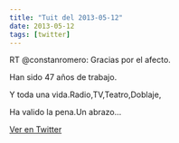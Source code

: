 ```yaml
---
title: "Tuit del 2013-05-12"
date: 2013-05-12
tags: [twitter]
---
```


RT @constanromero: Gracias por el afecto.

Han sido 47 años de trabajo.

Y toda una vida.Radio,TV,Teatro,Doblaje,

Ha valido la pena.Un abrazo…



[Ver en Twitter](https://twitter.com/i/web/status/333591457434828800)
